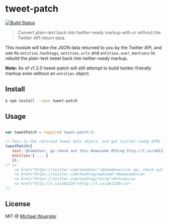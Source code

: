 # tweet-patch

[![Build Status](https://travis-ci.org/radiovisual/tweet-patch.svg?branch=master)](https://travis-ci.org/radiovisual/tweet-patch)

> Convert plain-text back into twitter-ready markup with or without the Twitter API return data.

This module will take the JSON data returned to you by the Twitter API, and use its 
`entities.hashtags`, `entities.urls` and `entities.user_mentions` to rebuild the plain-text tweet
back into twitter-ready markup.

**Note:** As of v1.2.0 tweet-patch will still attempt to build twitter-friendly markup even without an `entities` object.

## Install

```sh
$ npm install --save tweet-patch
```

## Usage

```js

var tweetPatch = require('tweet-patch');

// Pass in the returned tweet data object, and get twitter-ready HTML in return
tweetPatch({ 
   text:'@SomeUser, go check out this #awesome #thing http://t.co/a01234!',
   entities:{ ... }
   });
/* =>
    <a href="https://twitter.com/SomeUser">@SomeUser</a> go, check out this 
    <a href="https://twitter.com/hashtag/awesome">#awesome</a> 
    <a href="https://twitter.com/hashtag/thing">#thing</a> 
    <a href="http://t.co/a01234">http://t.co/a01234</a>!
*/
```



## License

MIT @ [Michael Wuergler](http://numetriclabs.com/)


